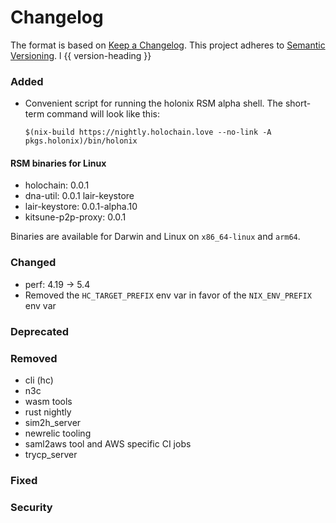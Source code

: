 # Changelog
The format is based on [Keep a Changelog](https://keepachangelog.com/en/1.0.0/).
This project adheres to [Semantic Versioning](https://semver.org/spec/v2.0.0.html).
l
{{ version-heading }}

### Added
* Convenient script for running the holonix RSM alpha shell. The short-term command will look like this:

    `$(nix-build https://nightly.holochain.love --no-link -A pkgs.holonix)/bin/holonix`

#### RSM binaries for Linux
* holochain: 0.0.1
* dna-util: 0.0.1 lair-keystore
* lair-keystore: 0.0.1-alpha.10
* kitsune-p2p-proxy: 0.0.1

Binaries are available for Darwin and Linux on `x86_64-linux` and `arm64`.

### Changed
* perf: 4.19 -> 5.4
* Removed the `HC_TARGET_PREFIX` env var in favor of the `NIX_ENV_PREFIX` env var

### Deprecated

### Removed
* cli (hc)
* n3c
* wasm tools
* rust nightly
* sim2h_server
* newrelic tooling
* saml2aws tool and AWS specific CI jobs
* trycp_server

### Fixed

### Security
